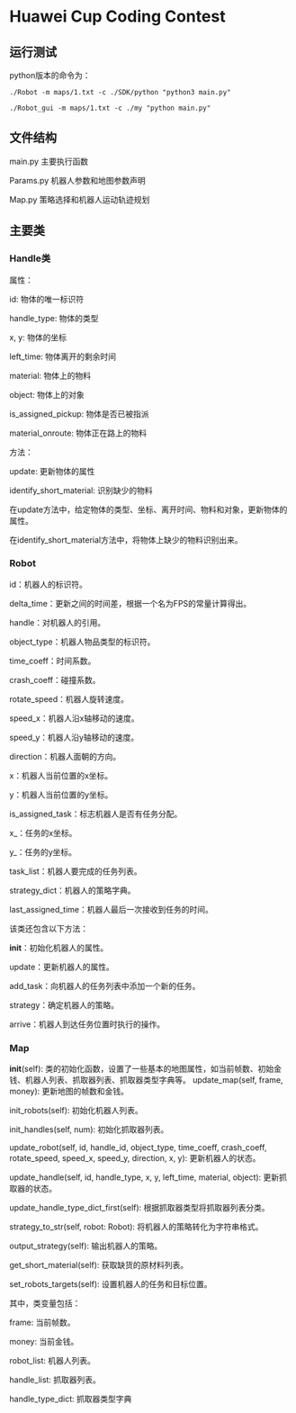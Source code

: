 # Huawei Cup Coding Contest

## 运行测试

python版本的命令为：

```shell
./Robot -m maps/1.txt -c ./SDK/python "python3 main.py"
```

```shell
./Robot_gui -m maps/1.txt -c ./my "python main.py"
```

## 文件结构

main.py
主要执行函数

Params.py
机器人参数和地图参数声明

Map.py
策略选择和机器人运动轨迹规划

## 主要类

### Handle类

属性：

id: 物体的唯一标识符

handle_type: 物体的类型

x, y: 物体的坐标

left_time: 物体离开的剩余时间

material: 物体上的物料

object: 物体上的对象

is_assigned_pickup: 物体是否已被指派

material_onroute: 物体正在路上的物料

方法：

update: 更新物体的属性

identify_short_material: 识别缺少的物料

在update方法中，给定物体的类型、坐标、离开时间、物料和对象，更新物体的属性。

在identify_short_material方法中，将物体上缺少的物料识别出来。

### Robot

id：机器人的标识符。

delta_time：更新之间的时间差，根据一个名为FPS的常量计算得出。

handle：对机器人的引用。

object_type：机器人物品类型的标识符。

time_coeff：时间系数。

crash_coeff：碰撞系数。

rotate_speed：机器人旋转速度。

speed_x：机器人沿x轴移动的速度。

speed_y：机器人沿y轴移动的速度。

direction：机器人面朝的方向。

x：机器人当前位置的x坐标。

y：机器人当前位置的y坐标。

is_assigned_task：标志机器人是否有任务分配。

x_：任务的x坐标。

y_：任务的y坐标。

task_list：机器人要完成的任务列表。

strategy_dict：机器人的策略字典。

last_assigned_time：机器人最后一次接收到任务的时间。

该类还包含以下方法：

__init__：初始化机器人的属性。

update：更新机器人的属性。

add_task：向机器人的任务列表中添加一个新的任务。

strategy：确定机器人的策略。

arrive：机器人到达任务位置时执行的操作。

### Map

__init__(self): 类的初始化函数，设置了一些基本的地图属性，如当前帧数、初始金钱、机器人列表、抓取器列表、抓取器类型字典等。
update_map(self, frame, money): 更新地图的帧数和金钱。

init_robots(self): 初始化机器人列表。

init_handles(self, num): 初始化抓取器列表。

update_robot(self, id, handle_id, object_type, time_coeff, crash_coeff, rotate_speed, speed_x, speed_y, direction, x, y): 更新机器人的状态。

update_handle(self, id, handle_type, x, y, left_time, material, object): 更新抓取器的状态。

update_handle_type_dict_first(self): 根据抓取器类型将抓取器列表分类。

strategy_to_str(self, robot: Robot): 将机器人的策略转化为字符串格式。

output_strategy(self): 输出机器人的策略。

get_short_material(self): 获取缺货的原材料列表。

set_robots_targets(self): 设置机器人的任务和目标位置。

其中，类变量包括：

frame: 当前帧数。

money: 当前金钱。

robot_list: 机器人列表。

handle_list: 抓取器列表。

handle_type_dict: 抓取器类型字典
